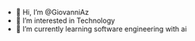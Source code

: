 - 👋 Hi, I’m @GiovanniAz
- 👀 I’m interested in Technology
- 🌱 I’m currently learning software engineering with ai


<!---
GiovanniAz/GiovanniAz is a ✨ special ✨ repository because its `README.md` (this file) appears on your GitHub profile.
You can click the Preview link to take a look at your changes.
--->
